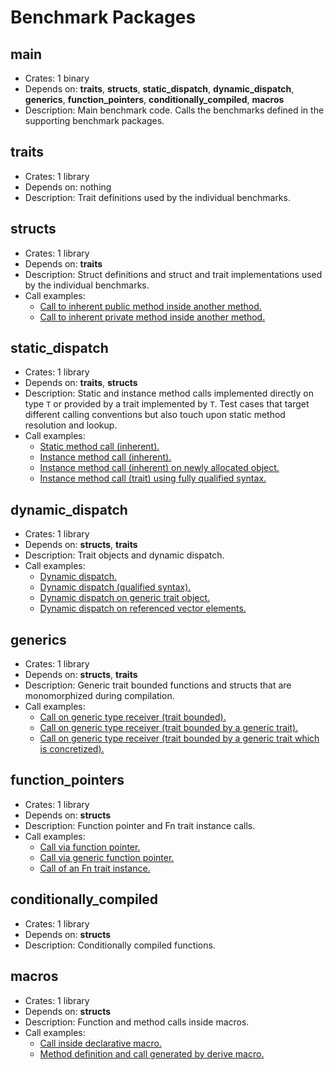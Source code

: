 # Benchmark Packages

## main
- Crates:
    1 binary
- Depends on:
    **traits**, **structs**, **static_dispatch**, **dynamic_dispatch**, **generics**,
    **function\_pointers**, **conditionally\_compiled**, **macros**
- Description:
    Main benchmark code. Calls the benchmarks defined in the supporting benchmark packages.

## traits
- Crates:
    1 library
- Depends on:
    nothing
- Description:
    Trait definitions used by the individual benchmarks.

## structs
- Crates:
    1 library
- Depends on:
    **traits**
- Description:
    Struct definitions and struct and trait implementations used by the individual benchmarks.
- Call examples:
    * [Call to inherent public method inside another method.][1]
    * [Call to inherent private method inside another method.][2]

[1]: https://github.com/ktrianta/rust-callgraph-benchmark/blob/4b0c6d42e34106958a9d894cf40c51c7c3ac0201/src/structs/src/lib.rs#L32
[2]: https://github.com/ktrianta/rust-callgraph-benchmark/blob/4b0c6d42e34106958a9d894cf40c51c7c3ac0201/src/structs/src/lib.rs#L37

## static\_dispatch
- Crates:
    1 library
- Depends on:
    **traits**, **structs**
- Description:
    Static and instance method calls implemented directly on type `T` or provided by a trait
    implemented by `T`. Test cases that target different calling conventions but also touch upon
    static method resolution and lookup.
- Call examples:
    * [Static method call (inherent).][3]
    * [Instance method call (inherent).][4]
    * [Instance method call (inherent) on newly allocated object.][5]
    * [Instance method call (trait) using fully qualified syntax.][6]

[3]: https://github.com/ktrianta/rust-callgraph-benchmark/blob/4b0c6d42e34106958a9d894cf40c51c7c3ac0201/src/static_dispatch/src/lib.rs#L8
[4]: https://github.com/ktrianta/rust-callgraph-benchmark/blob/4b0c6d42e34106958a9d894cf40c51c7c3ac0201/src/static_dispatch/src/lib.rs#L13
[5]: https://github.com/ktrianta/rust-callgraph-benchmark/blob/4b0c6d42e34106958a9d894cf40c51c7c3ac0201/src/static_dispatch/src/lib.rs#L18
[6]: https://github.com/ktrianta/rust-callgraph-benchmark/blob/4b0c6d42e34106958a9d894cf40c51c7c3ac0201/src/static_dispatch/src/lib.rs#L69

## dynamic\_dispatch
- Crates:
    1 library
- Depends on:
    **structs**, **traits**
- Description:
    Trait objects and dynamic dispatch.
- Call examples:
    * [Dynamic dispatch.][7]
    * [Dynamic dispatch (qualified syntax).][8]
    * [Dynamic dispatch on generic trait object.][9]
    * [Dynamic dispatch on referenced vector elements.][10]

[7]: https://github.com/ktrianta/rust-callgraph-benchmark/blob/4b0c6d42e34106958a9d894cf40c51c7c3ac0201/src/dynamic_dispatch/src/lib.rs#L21
[8]: https://github.com/ktrianta/rust-callgraph-benchmark/blob/4b0c6d42e34106958a9d894cf40c51c7c3ac0201/src/dynamic_dispatch/src/lib.rs#L28
[9]: https://github.com/ktrianta/rust-callgraph-benchmark/blob/4b0c6d42e34106958a9d894cf40c51c7c3ac0201/src/dynamic_dispatch/src/lib.rs#L45
[10]: https://github.com/ktrianta/rust-callgraph-benchmark/blob/4b0c6d42e34106958a9d894cf40c51c7c3ac0201/src/dynamic_dispatch/src/lib.rs#L108

## generics
- Crates:
    1 library
- Depends on:
    **structs**, **traits**
- Description:
    Generic trait bounded functions and structs that are monomorphized during compilation.
- Call examples:
    * [Call on generic type receiver (trait bounded).][11]
    * [Call on generic type receiver (trait bounded by a generic trait).][12]
    * [Call on generic type receiver (trait bounded by a generic trait which is concretized).][13]

[11]: https://github.com/ktrianta/rust-callgraph-benchmark/blob/4b0c6d42e34106958a9d894cf40c51c7c3ac0201/src/generics/src/lib.rs#L25
[12]: https://github.com/ktrianta/rust-callgraph-benchmark/blob/4b0c6d42e34106958a9d894cf40c51c7c3ac0201/src/generics/src/lib.rs#L61
[13]: https://github.com/ktrianta/rust-callgraph-benchmark/blob/4b0c6d42e34106958a9d894cf40c51c7c3ac0201/src/generics/src/lib.rs#L51

## function\_pointers
- Crates:
    1 library
- Depends on:
    **structs**
- Description:
    Function pointer and Fn trait instance calls.
- Call examples:
    * [Call via function pointer.][14]
    * [Call via generic function pointer.][15]
    * [Call of an Fn trait instance.][16]

[14]: https://github.com/ktrianta/rust-callgraph-benchmark/blob/4b0c6d42e34106958a9d894cf40c51c7c3ac0201/src/function_pointers/src/lib.rs#L13
[15]: https://github.com/ktrianta/rust-callgraph-benchmark/blob/4b0c6d42e34106958a9d894cf40c51c7c3ac0201/src/function_pointers/src/lib.rs#L20
[16]: https://github.com/ktrianta/rust-callgraph-benchmark/blob/4b0c6d42e34106958a9d894cf40c51c7c3ac0201/src/function_pointers/src/lib.rs#L44

## conditionally\_compiled
- Crates:
    1 library
- Depends on:
    **structs**
- Description:
    Conditionally compiled functions.

## macros
- Crates:
    1 library
- Depends on:
    **structs**
- Description:
    Function and method calls inside macros.
- Call examples:
    * [Call inside declarative macro.][17]
    * [Method definition and call generated by derive macro.][18]

[17]: https://github.com/ktrianta/rust-callgraph-benchmark/blob/4b0c6d42e34106958a9d894cf40c51c7c3ac0201/src/macros/src/lib.rs#L16
[18]: https://github.com/ktrianta/rust-callgraph-benchmark/blob/4b0c6d42e34106958a9d894cf40c51c7c3ac0201/src/macros/src/lib.rs#L45
